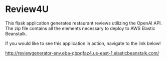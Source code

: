 # Review4U
This flask application generates restaurant reviews utilizing the OpenAI API. The zip file contains all the elements necessary to deploy to AWS Elastic Beanstalk.

If you would like to see this application in action, navigate to the link below!

http://reviewgenerator-env.eba-qbpqfaz4.us-east-1.elasticbeanstalk.com/
